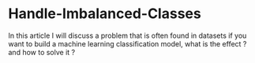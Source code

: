 # Handle-Imbalanced-Classes
In this article I will discuss a problem that is often found in datasets if you want to build a machine learning classification model, what is the effect ? and how to solve it ?
